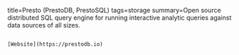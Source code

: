 title=Presto (PrestoDB, PrestoSQL)
tags=storage
summary=Open source distributed SQL query engine for running interactive analytic queries against data sources of all sizes.
~~~~~~

[Website](https://prestodb.io)

